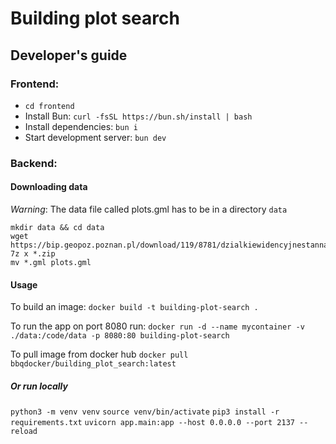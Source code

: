 # Building plot search

## Developer's guide

### Frontend:

- `cd frontend`
- Install Bun: `curl -fsSL https://bun.sh/install | bash`
- Install dependencies: `bun i`
- Start development server: `bun dev`

### Backend:

#### Downloading data

_Warning_: The data file called plots.gml has to be in a directory `data`

```
mkdir data && cd data
wget https://bip.geopoz.poznan.pl/download/119/8781/dzialkiewidencyjnestannadzien19102023.zip
7z x *.zip
mv *.gml plots.gml
```

#### Usage

To build an image:
`docker build -t building-plot-search .`

To run the app on port 8080 run:
`docker run -d --name mycontainer -v ./data:/code/data -p 8080:80 building-plot-search`

To pull image from docker hub
`docker pull bbqdocker/building_plot_search:latest`

##### Or run locally

`python3 -m venv venv`
`source venv/bin/activate`
`pip3 install -r requirements.txt`
`uvicorn app.main:app --host 0.0.0.0 --port 2137 --reload`
